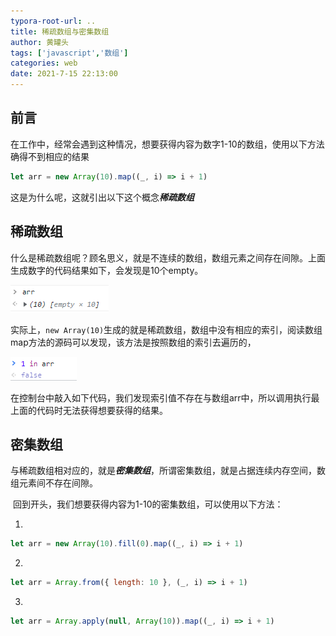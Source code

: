 ```yaml
---
typora-root-url: ..
title: 稀疏数组与密集数组
author: 黄罐头
tags: ['javascript','数组']
categories: web
date: 2021-7-15 22:13:00
---
```


## 前言

​	在工作中，经常会遇到这种情况，想要获得内容为数字1-10的数组，使用以下方法确得不到相应的结果

```javascript
let arr = new Array(10).map((_, i) => i + 1) 
```

​	这是为什么呢，这就引出以下这个概念***稀疏数组***

## 稀疏数组

​	什么是稀疏数组呢？顾名思义，就是不连续的数组，数组元素之间存在间隙。上面生成数字的代码结果如下，会发现是10个empty。

![图1](/images/image-20220502222003725.png)

​	实际上，`new Array(10)`生成的就是稀疏数组，数组中没有相应的索引，阅读数组map方法的源码可以发现，该方法是按照数组的索引去遍历的，

![图2](/images/image-20220502223057368.png)

​	在控制台中敲入如下代码，我们发现索引值不存在与数组arr中，所以调用执行最上面的代码时无法获得想要获得的结果。

## 密集数组

​	与稀疏数组相对应的，就是***密集数组***，所谓密集数组，就是占据连续内存空间，数组元素间不存在间隙。

​	回到开头，我们想要获得内容为1-10的密集数组，可以使用以下方法：

1. 

```javascript
let arr = new Array(10).fill(0).map((_, i) => i + 1)
```

2. 

```javascript
let arr = Array.from({ length: 10 }, (_, i) => i + 1)
```

3. 

```javascript
let arr = Array.apply(null, Array(10)).map((_, i) => i + 1)
```


